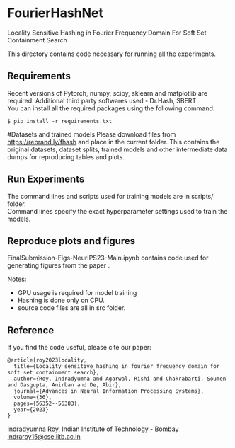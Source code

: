 # FourierHashNet

Locality Sensitive Hashing in Fourier Frequency Domain For Soft Set Containment Search

This directory contains code necessary for running all the experiments.

## Requirements

Recent versions of Pytorch, numpy, scipy, sklearn and matplotlib are required.
Additional third party softwares used - Dr.Hash, SBERT  
You can install all the required packages using  the following command:

	$ pip install -r requirements.txt

#Datasets and trained models
Please download files from https://rebrand.ly/fhash and place in the current folder. 
This contains the original datasets, dataset splits, trained models and other intermediate data dumps for reproducing tables and plots.  


## Run Experiments

The command lines and scripts used for training models are in scripts/ folder.   
Command lines specify the exact hyperparameter settings used to train the models.   

## Reproduce plots and figures  

FinalSubmission-Figs-NeurIPS23-Main.ipynb contains code used for generating figures from the paper .   

Notes:  
 - GPU usage is required for model training
 - Hashing is done only on CPU. 
 - source code files are all in src folder.  


Reference
---------

If you find the code useful, please cite our paper:

	@article{roy2023locality,
	  title={Locality sensitive hashing in fourier frequency domain for soft set containment search},
	  author={Roy, Indradyumna and Agarwal, Rishi and Chakrabarti, Soumen and Dasgupta, Anirban and De, Abir},
	  journal={Advances in Neural Information Processing Systems},
	  volume={36},
	  pages={56352--56383},
	  year={2023}
	}

Indradyumna Roy, Indian Institute of Technology - Bombay  
indraroy15@cse.iitb.ac.in
